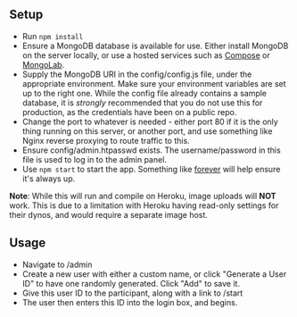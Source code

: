 ## Setup
* Run ```npm install```
* Ensure a MongoDB database is available for use. Either install MongoDB on the server locally, or use a hosted services such as [Compose](https://compose.io) or [MongoLab](https://mongolab.com/).
* Supply the MongoDB URI in the config/config.js file, under the appropriate environment. Make sure your environment variables are set up to the right one. While the config file already contains a sample database, it is _strongly_ recommended that you do not use this for production, as the credentials have been on a public repo.
* Change the port to whatever is needed - either port 80 if it is the only thing running on this server, or another port, and use something like Nginx reverse proxying to route traffic to this.
* Ensure config/admin.htpasswd exists. The username/password in this file is used to log in to the admin panel.
* Use ```npm start``` to start the app. Something like [forever](https://www.npmjs.com/package/forever) will help ensure it's always up.

__Note__: While this will run and compile on Heroku, image uploads will __NOT__ work. This is due to a limitation with Heroku having read-only settings for their dynos, and would require a separate image host.


## Usage
* Navigate to /admin
* Create a new user with either a custom name, or click "Generate a User ID" to have one randomly generated. Click "Add" to save it.
* Give this user ID to the participant, along with a link to /start
* The user then enters this ID into the login box, and begins.
